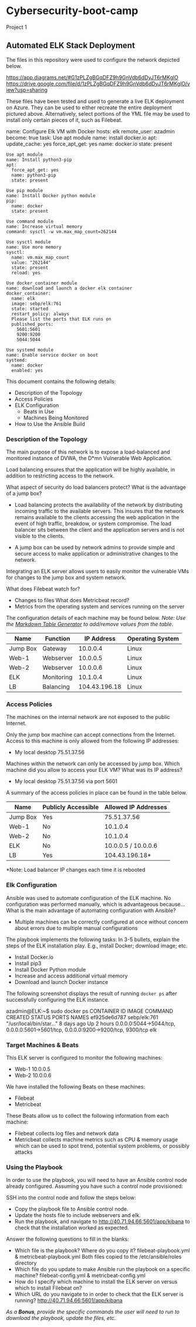 # Cybersecurity-boot-camp
Project 1
## Automated ELK Stack Deployment

The files in this repository were used to configure the network depicted below.

https://app.diagrams.net/#G1zPLZgBGqDFZ9h9GnVdb6dDyJT6rMKglO
https://drive.google.com/file/d/1zPLZgBGqDFZ9h9GnVdb6dDyJT6rMKglO/view?usp=sharing

These files have been tested and used to generate a live ELK deployment on Azure. They can be used to either recreate the entire deployment pictured above. Alternatively, select portions of the YML file may be used to install only certain pieces of it, such as Filebeat.

  name: Configure Elk VM with Docker
  hosts: elk
  remote_user: azadmin
  become: true
  task:
    Use apt module
    name: install docker.io
    apt:
      update_cache: yes
      force_apt_get: yes
      name: docker.io
      state: present

    Use apt module
    name: Install python3-pip
    apt:
      force_apt_get: yes
      name: python3-pip
      state: present
      
    Use pip module
    name: Install Docker python module
    pip:
      name: docker
      state: present
      
    Use command module
    name: Increase virtual memory
    command: sysctl -w vm.max_map_count=262144
    
    Use sysctl module
    name: Use more memory
    sysctl:
      name: vm.max_map_count
      value: "262144"
      state: present
      reload: yes
      
    Use docker_container module
    name: download and launch a docker elk container
    docker_container:
      name: elk
      image: sebp/elk:761
      state: started
      restart_policy: always
      Please list the ports that ELK runs on
      published_ports:
        5601:5601
        9200:9200
        5044:5044
        
    Use systemd module
    name: Enable service docker on boot
    systemd:
      name: docker
      enabled: yes


This document contains the following details:
- Description of the Topology
- Access Policies
- ELK Configuration
  - Beats in Use
  - Machines Being Monitored
- How to Use the Ansible Build


### Description of the Topology

The main purpose of this network is to expose a load-balanced and monitored instance of DVWA, the D*mn Vulnerable Web Application.

Load balancing ensures that the application will be highly available, in addition to restricting access to the network.

What aspect of security do load balancers protect? What is the advantage of a jump box?

- Load balancing protects the availability of the network by distributing incoming traffic to the available servers. This insures that the network remains available to the clients accessing the web application in the event of high traffic, breakdow, or system compromise. The load balancer sits between the client and the application servers and is not visible to the clients.

- A jump box can be used by network admins to provide simple and secure access to make application or administrative changes to the network.

Integrating an ELK server allows users to easily monitor the vulnerable VMs for changes to the jump box and system network.

What does Filebeat watch for?
- Changes to files
What does Metricbeat record?
- Metrics from the operating system and services running on the server

The configuration details of each machine may be found below.
_Note: Use the [Markdown Table Generator](http://www.tablesgenerator.com/markdown_tables) to add/remove values from the table_.

| Name     | Function  | IP Address    | Operating System |
|----------|-----------|---------------|------------------|
| Jump Box | Gateway   | 10.0.0.4      | Linux            |
| Web-1    | Webserver | 10.0.0.5      | Linux            |
| Web-2    | Webserver | 10.0.0.6      | Linux            |
| ELK      | Monitoring| 10.1.0.4      | Linux            |
| LB       | Balancing | 104.43.196.18 | Linux            |

### Access Policies

The machines on the internal network are not exposed to the public Internet. 

Only the jump box machine can accept connections from the Internet. Access to this machine is only allowed from the following IP addresses:
- My local desktop 75.51.37.56

Machines within the network can only be accessed by jump box.
Which machine did you allow to access your ELK VM? What was its IP address?
- My local desktop 75.51.37.56 via port 5601

A summary of the access policies in place can be found in the table below.

| Name     | Publicly Accessible | Allowed IP Addresses |
|----------|---------------------|----------------------|
| Jump Box | Yes                 | 75.51.37.56          |
| Web-1    | No                  | 10.1.0.4             |
| Web-2    | No                  | 10.1.0.4             |
| ELK      | No                  | 10.0.0.5 / 10.0.0.6  |
| LB       | Yes                 | 104.43.196.18*       |
*Note: Load balancer IP changes each time it is rebooted

### Elk Configuration

Ansible was used to automate configuration of the ELK machine. No configuration was performed manually, which is advantageous because...
What is the main advantage of automating configuration with Ansible?
- Multiple machines can be correctly configured at once without concern about errors due to multiple manual configurations

The playbook implements the following tasks:
In 3-5 bullets, explain the steps of the ELK installation play. E.g., install Docker; download image; etc.
- Install Docker.io
- Install pip3
- Install Docker Python module
- Increase and access additional virtual memory
- Download and launch Docker instance

The following screenshot displays the result of running `docker ps` after successfully configuring the ELK instance.

azadmin@ELK:~$ sudo docker ps
CONTAINER ID   IMAGE          COMMAND                  CREATED      STATUS       PORTS                                                                              NAMES
ef925de6d787   sebp/elk:761   "/usr/local/bin/star…"   8 days ago   Up 2 hours   0.0.0.0:5044->5044/tcp, 0.0.0.0:5601->5601/tcp, 0.0.0.0:9200->9200/tcp, 9300/tcp   elk

### Target Machines & Beats
This ELK server is configured to monitor the following machines:
- Web-1  10.0.0.5
- Web-2  10.0.0.6

We have installed the following Beats on these machines:
- Filebeat
- Metricbeat

These Beats allow us to collect the following information from each machine:
- Filebeat collects log files and network data
- Metricbeat collects machine metrics such as CPU & memory usage which can be used to spot trend, potential system problems, or possibly attacks

### Using the Playbook
In order to use the playbook, you will need to have an Ansible control node already configured. Assuming you have such a control node provisioned: 

SSH into the control node and follow the steps below:
- Copy the playbook file to Ansible control node.
- Update the hosts file to include webservers and elk.
- Run the playbook, and navigate to http://40.71.94.66:5601/app/kibana to check that the installation worked as expected.

Answer the following questions to fill in the blanks:
- Which file is the playbook? Where do you copy it? filebeat-playbook.yml & metricbeat-playbook.yml  Both files copied to the /etc/ansible/roles directory
- Which file do you update to make Ansible run the playbook on a specific machine? filebeat-config.yml & metricbeat-config.yml
- How do I specify which machine to install the ELK server on versus which to install Filebeat on?
- Which URL do you navigate to in order to check that the ELK server is running? http://40.71.94.66:5601/app/kibana

_As a **Bonus**, provide the specific commands the user will need to run to download the playbook, update the files, etc._
